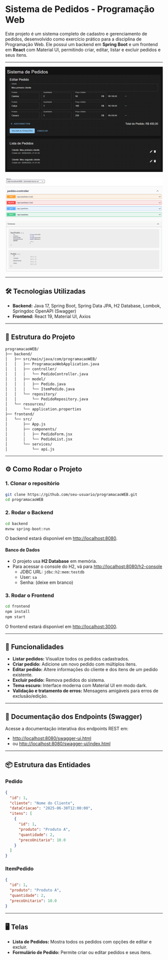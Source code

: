 # Sistema de Pedidos - Programação Web

Este projeto é um sistema completo de cadastro e gerenciamento de pedidos, desenvolvido como exercício prático para a disciplina de Programação Web. Ele possui um backend em **Spring Boot** e um frontend em **React** com Material UI, permitindo criar, editar, listar e excluir pedidos e seus itens.

---

<p align="center">
  <img src="docs/sistema.png" alt="Sistema" width="700"/>
</p>

<p align="center">
  <img src="docs/swagger.png" alt="Swagger" width="700"/>
</p>

---

## 🛠️ Tecnologias Utilizadas

- **Backend:** Java 17, Spring Boot, Spring Data JPA, H2 Database, Lombok, Springdoc OpenAPI (Swagger)
- **Frontend:** React 19, Material UI, Axios

---

## 📁 Estrutura do Projeto

```
programacaoWEB/
├── backend/
│   ├── src/main/java/com/programacaoWEB/
│   │   ├── ProgramacaoWebApplication.java
│   │   ├── controller/
│   │   │   └── PedidoController.java
│   │   ├── model/
│   │   │   ├── Pedido.java
│   │   │   └── ItemPedido.java
│   │   └── repository/
│   │       └── PedidoRepository.java
│   └── resources/
│       └── application.properties
├── frontend/
│   └── src/
│       ├── App.js
│       ├── components/
│       │   ├── PedidoForm.jsx
│       │   └── PedidoList.jsx
│       └── services/
│           └── api.js
```

---

## ⚙️ Como Rodar o Projeto

### 1. Clonar o repositório

```bash
git clone https://github.com/seu-usuario/programacaoWEB.git
cd programacaoWEB
```

### 2. Rodar o Backend

```bash
cd backend
mvnw spring-boot:run
```

O backend estará disponível em [http://localhost:8080](http://localhost:8080).

#### Banco de Dados

- O projeto usa **H2 Database** em memória.
- Para acessar o console do H2, vá para [http://localhost:8080/h2-console](http://localhost:8080/h2-console)
  - JDBC URL: `jdbc:h2:mem:testdb`
  - User: `sa`
  - Senha: (deixe em branco)

### 3. Rodar o Frontend

```bash
cd frontend
npm install
npm start
```

O frontend estará disponível em [http://localhost:3000](http://localhost:3000).

---

## 🚀 Funcionalidades

- **Listar pedidos:** Visualize todos os pedidos cadastrados.
- **Criar pedido:** Adicione um novo pedido com múltiplos itens.
- **Editar pedido:** Altere informações do cliente e dos itens de um pedido existente.
- **Excluir pedido:** Remova pedidos do sistema.
- **Tema escuro:** Interface moderna com Material UI em modo dark.
- **Validação e tratamento de erros:** Mensagens amigáveis para erros de exclusão/edição.

---

## 📝 Documentação dos Endpoints (Swagger)

Acesse a documentação interativa dos endpoints REST em:

- [http://localhost:8080/swagger-ui.html](http://localhost:8080/swagger-ui.html)
- ou [http://localhost:8080/swagger-ui/index.html](http://localhost:8080/swagger-ui/index.html)

---

## 📦 Estrutura das Entidades

### Pedido

```json
{
  "id": 1,
  "cliente": "Nome do Cliente",
  "dataCriacao": "2025-06-30T12:00:00",
  "itens": [
    {
      "id": 1,
      "produto": "Produto A",
      "quantidade": 2,
      "precoUnitario": 10.0
    }
  ]
}
```

### ItemPedido

```json
{
  "id": 1,
  "produto": "Produto A",
  "quantidade": 2,
  "precoUnitario": 10.0
}
```

---

## 🖥️ Telas

- **Lista de Pedidos:** Mostra todos os pedidos com opções de editar e excluir.
- **Formulário de Pedido:** Permite criar ou editar pedidos e seus itens.
